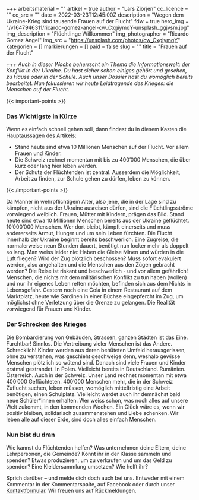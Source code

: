 +++
arbeitsmaterial = ""
artikel = true
author = "Lars Ziörjen"
cc_licence = ""
cc_src = ""
date = 2022-03-23T12:45:00Z
description = "Wegen dem Ukraine-Krieg sind tausende Frauen auf der Flucht"
fdw = true
hero_img = "/v1647946311/ricardo-gomez-angel-cw_CxgiymqY-unsplash_ggjvsm.jpg"
img_description = "Flüchtlinge Willkommen"
img_photographer = "Ricardo Gomez Angel"
img_src = "https://unsplash.com/photos/cw_CxgiymqY"
kategorien = []
markierungen = []
paid = false
slug = ""
title = "Frauen auf der Flucht"

+++
_Auch in dieser Woche beherrscht ein Thema die Informationswelt: der Konflikt in der Ukraine. Du hast sicher schon einiges gehört und gesehen, zu Hause oder in der Schule. Auch unser Dossier hast du womöglich bereits bearbeitet. Nun fokussieren wir heute Leidtragende des Krieges: die Menschen auf der Flucht._

{{< important-points >}} <h3>Das Wichtigste in Kürze</h3>

<p>Wenn es einfach schnell gehen soll, dann findest du in diesem Kasten die Hauptaussagen des Artikels:</p>

<ul>

<li>Stand heute sind etwa 10 Millionen Menschen auf der Flucht. Vor allem Frauen und Kinder.</li>

<li>Die Schweiz rechnet momentan mit bis zu 400’000 Menschen, die über kurz oder lang hier leben werden.</li>

<li>Der Schutz der Flüchtenden ist zentral. Ausserdem die Möglichkeit, Arbeit zu finden, zur Schule gehen zu dürfen, leben zu können.</li>

</ul> {{< /important-points >}}

Da Männer in wehrpflichtigem Alter, also jene, die in der Lage sind zu kämpfen, nicht aus der Ukraine ausreisen dürfen, sind die Flüchtlingsströme vorwiegend weiblich. Frauen, Mütter mit Kindern, prägen das Bild. Stand heute sind etwa 10 Millionen Menschen bereits aus der Ukraine geflüchtet. 10’000’000 Menschen. Wer dort bleibt, kämpft einerseits und muss andererseits Armut, Hunger und um sein Leben fürchten. Die Flucht innerhalb der Ukraine beginnt bereits beschwerlich. Eine Zugreise, die normalerweise neun Stunden dauert, benötigt nun locker mehr als doppelt so lang. Man weiss leider nie: Haben die Gleise Minen und würden in die Luft fliegen? Wird der Zug plötzlich beschossen? Muss sofort evakuiert werden, also angehalten und die Menschen aus den Zügen gebracht werden? Die Reise ist riskant und beschwerlich - und vor allem gefährlich! Menschen, die nichts mit dem militärischen Konflikt zu tun haben (wollen) und nur ihr eigenes Leben retten möchten, befinden sich aus dem Nichts in Lebensgefahr. Gestern noch eine Cola in einem Restaurant auf dem Marktplatz, heute wie Sardinen in einer Büchse eingepfercht im Zug, um möglichst ohne Verletzung über die Grenze zu gelangen. Die Realität vorwiegend für Frauen und Kinder.

### Der Schrecken des Krieges

Die Bombardierung von Gebäuden, Strassen, ganzen Städten ist das Eine. Furchtbar! Sinnlos. Die Vertreibung vieler Menschen ist das Andere. Schrecklich! Kinder werden aus deren behüteten Umfeld herausgerissen, ohne zu verstehen, was geschieht geschweige denn, weshalb gewisse Menschen plötzlich so wütend sind. Danach sind viele Frauen und Kinder erstmal gestrandet. In Polen. Vielleicht bereits in Deutschland. Rumänien. Österreich. Auch in der Schweiz. Unser Land rechnet momentan mit etwa 400’000 Geflüchteten. 400’000 Menschen mehr, die in der Schweiz Zuflucht suchen, leben müssen, womöglich mittelfristig eine Arbeit benötigen, einen Schulplatz. Vielleicht werdet auch ihr demnächst bald neue Schüler*innen erhalten. Wer weiss schon, was noch alles auf unsere Welt zukommt, in den kommenden Wochen. Ein Glück wäre es, wenn wir positiv bleiben, solidarisch zusammenstehen und Liebe schenken. Wir leben alle auf dieser Erde, sind doch alles einfach Menschen.

### Nun bist du dran

Wie kannst du Flüchtenden helfen? Was unternehmen deine Eltern, deine Lehrpersonen, die Gemeinde? Könnt ihr in der Klasse sammeln und spenden? Etwas produzieren, um zu verkaufen und um das Geld zu spenden? Eine Kleidersammlung umsetzen? Wie helft ihr?

Sprich darüber – und melde dich doch auch bei uns. Entweder mit einem Kommentar in der Kommentarspalte, auf Facebook oder durch unser [Kontaktformular](https://www.chinderzytig.ch/kontakt/). Wir freuen uns auf Rückmeldungen.
